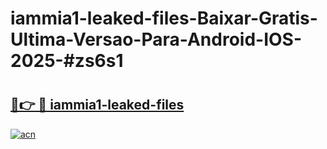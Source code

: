 # iammia1-leaked-files-Baixar-Gratis-Ultima-Versao-Para-Android-IOS-2025-#zs6s1

# <h2><a href="https://ainizakaria.my?title=iammia1-leaked-files&ref=22M">🔗👉 🔴 iammia1-leaked-files</a></h2>

[![acn](https://github.com/user-attachments/assets/0f9c940e-d8b0-45ae-aac7-cd30a18b3e1c)](https://ainizakaria.my?title=iammia1-leaked-files&ref=22M)

